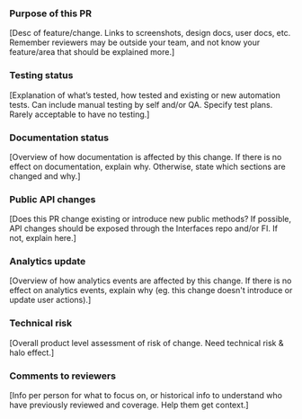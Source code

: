 ### Purpose of this PR

[Desc of feature/change. Links to screenshots, design docs, user docs, etc. Remember reviewers may be outside your team, and not know your feature/area that should be explained more.]

### Testing status

[Explanation of what’s tested, how tested and existing or new automation tests. Can include manual testing by self and/or QA. Specify test plans. Rarely acceptable to have no testing.]

### Documentation status

[Overview of how documentation is affected by this change. If there is no effect on documentation, explain why. Otherwise, state which sections are changed and why.]

### Public API changes

[Does this PR change existing or introduce new public methods?  If possible, API changes should be exposed through the Interfaces repo and/or FI.  If not, explain here.]

### Analytics update

[Overview of how analytics events are affected by this change. If there is no effect on analytics events, explain why (eg. this change doesn't introduce or update user actions).]

### Technical risk

[Overall product level assessment of risk of change. Need technical risk & halo effect.]

### Comments to reviewers

[Info per person for what to focus on, or historical info to understand who have previously reviewed and coverage. Help them get context.]
